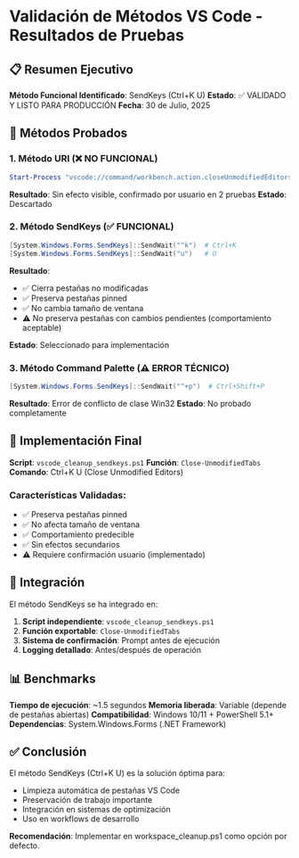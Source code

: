 # Validación de Métodos VS Code - Resultados de Pruebas

## 📋 Resumen Ejecutivo

**Método Funcional Identificado**: SendKeys (Ctrl+K U)
**Estado**: ✅ VALIDADO Y LISTO PARA PRODUCCIÓN
**Fecha**: 30 de Julio, 2025

## 🧪 Métodos Probados

### 1. Método URI (❌ NO FUNCIONAL)
```powershell
Start-Process "vscode://command/workbench.action.closeUnmodifiedEditors"
```
**Resultado**: Sin efecto visible, confirmado por usuario en 2 pruebas
**Estado**: Descartado

### 2. Método SendKeys (✅ FUNCIONAL)
```powershell
[System.Windows.Forms.SendKeys]::SendWait("^k")  # Ctrl+K
[System.Windows.Forms.SendKeys]::SendWait("u")   # U
```
**Resultado**:
- ✅ Cierra pestañas no modificadas
- ✅ Preserva pestañas pinned
- ✅ No cambia tamaño de ventana
- ⚠️ No preserva pestañas con cambios pendientes (comportamiento aceptable)

**Estado**: Seleccionado para implementación

### 3. Método Command Palette (⚠️ ERROR TÉCNICO)
```powershell
[System.Windows.Forms.SendKeys]::SendWait("^+p")  # Ctrl+Shift+P
```
**Resultado**: Error de conflicto de clase Win32
**Estado**: No probado completamente

## 🎯 Implementación Final

**Script**: `vscode_cleanup_sendkeys.ps1`
**Función**: `Close-UnmodifiedTabs`
**Comando**: Ctrl+K U (Close Unmodified Editors)

### Características Validadas:
- ✅ Preserva pestañas pinned
- ✅ No afecta tamaño de ventana
- ✅ Comportamiento predecible
- ✅ Sin efectos secundarios
- ⚠️ Requiere confirmación usuario (implementado)

## 🔧 Integración

El método SendKeys se ha integrado en:
1. **Script independiente**: `vscode_cleanup_sendkeys.ps1`
2. **Función exportable**: `Close-UnmodifiedTabs`
3. **Sistema de confirmación**: Prompt antes de ejecución
4. **Logging detallado**: Antes/después de operación

## 📊 Benchmarks

**Tiempo de ejecución**: ~1.5 segundos
**Memoria liberada**: Variable (depende de pestañas abiertas)
**Compatibilidad**: Windows 10/11 + PowerShell 5.1+
**Dependencias**: System.Windows.Forms (.NET Framework)

## ✅ Conclusión

El método SendKeys (Ctrl+K U) es la solución óptima para:
- Limpieza automática de pestañas VS Code
- Preservación de trabajo importante
- Integración en sistemas de optimización
- Uso en workflows de desarrollo

**Recomendación**: Implementar en workspace_cleanup.ps1 como opción por defecto.

